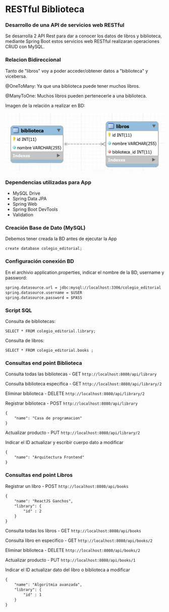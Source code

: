 # RESTful Biblioteca

### Desarrollo de una API de servicios web RESTful
Se desarrolla 2 API Rest para dar a conocer los datos de libros y biblioteca, mediante Spring Boot
estos servicios web RESTful realizaran operaciones CRUD con MySQL.


### Relacion Bidireccional
Tanto de "libros" voy a poder acceder/obtener datos a "biblioteca" y vicebersa.

@OneToMany: Ya que una biblioteca puede tener muchos libros.

@ManyToOne: Muchos libros pueden pertenecerle a una biblioteca.

Imagen de la relación a realizar en BD:

![Image text](https://github.com/yadevom/apirest_biblioteca_bidirecional/blob/main/relacion_bd.png)

### Dependencias utilizadas para App
- MySQL Drive
- Spring Data JPA
- Spring Web
- Spring Boot DevTools
- Validation

### Creación Base de Dato (MySQL)
Debemos tener creada la BD antes de ejecutar la App
```
create database colegio_editorial;
```
### Configuración conexión BD
En el archivio application.properties, indicar el nombre de la BD, username y password:
```
spring.datasource.url = jdbc:mysql://localhost:3306/colegio_editorial 
spring.datasource.username = $USER
spring.datasource.password = $PASS
```
### Script SQL
Consulta de bibliotecas:
```
SELECT * FROM colegio_editorial.library;
```

Consulta de libros:
```
SELECT * FROM colegio_editorial.books ;
```

### Consultas end point Biblioteca
Consulta todas las bibliotecas - GET ```http://localhost:8080/api/library```

Consulta biblioteca especifica - GET ```http://localhost:8080/api/library/2```

Eliminar biblioteca - DELETE ```http://localhost:8080/api/library/2```

Registrar biblioteca - POST ```http://localhost:8080/api/library```
```
{
    "name": "Casa de programacion"
}
```
Actualizar producto - PUT ```http://localhost:8080/api/library/2```

Indicar el ID actualizar y escribir cuerpo dato a modificar
```
{
    "name": "Arquitectura Frontend"
}
```

### Consultas end point Libros
Registrar un libro - POST ```http://localhost:8080/api/books```
```
{
    "name": "ReactJS Ganchos",
    "library": {
        "id" : 2
    }
}
```

Consulta todas los libros - GET ```http://localhost:8080/api/books```

Consulta libro en especifico - GET ```http://localhost:8080/api/books/2```

Eliminar biblioteca - DELETE ```http://localhost:8080/api/books/2```


Actualizar producto - PUT ```http://localhost:8080/api/books/1```

Indicar el ID actualizar dato del libro o biblioteca a modificar
```
{
    "name": "Algoritmia avanzada",
    "library": {
        "id" : 1
    }
}
```

